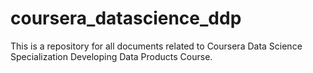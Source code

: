 # coursera_datascience_ddp

This is a repository for all documents related to Coursera Data Science Specialization Developing Data Products Course. 
